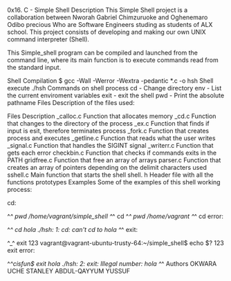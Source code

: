 0x16. C - Simple Shell
Description
This Simple Shell project is a collaboration between Nworah Gabriel Chimzuruoke and Oghenemaro Odibo precious Who are Software Engineers studing as students of ALX school. This project consists of developing and making our own UNIX command interpreter (Shell).

This Simple_shell program can be compiled and launched from the command line, where its main function is to execute commands read from the standard input.

Shell Compilation
$ gcc -Wall -Werror -Wextra -pedantic *.c -o hsh
Shell execute
./hsh
Commands on shell process
cd - Change directory
env - List the current enviroment variables
exit - exit the shell
pwd - Print the absolute pathname
Files
Description of the files used:

Files	Description
_calloc.c	Function that allocates memory
_cd.c	Function that changes to the directory of the process
_ex.c	Function that finds if input is esit, therefore terminates process
_fork.c	Function that creates process and executes
_getline.c	Function that reads what the user writes
_signal.c	Function that handles the SIGINT signal
_writerr.c	Function that gets each error
checkbin.c	Function that checks if commands exits in the PATH
gridfree.c	Function that free an array of arrays
parser.c	Function that creates an array of pointers depending on the delimit characters used
sshell.c	Main function that starts the shell
shell. h	Header file with all the functions prototypes
Examples
Some of the examples of this shell working process:

cd:

^_^ pwd
/home/vagrant/simple_shell
^_^ cd
^_^ pwd
/home/vagrant
^_^
cd error:

^_^ cd hola
./hsh: 1: cd: can't cd to hola
^_^
exit:

^_^ exit 123
vagrant@vagrant-ubuntu-trusty-64:~/simple_shell$ echo $?
123
exit error:

^_^cisfun$ exit hola
./hsh: 2: exit: Illegal number: hola
^_^
Authors
OKWARA UCHE STANLEY
ABDUL-QAYYUM YUSSUF
